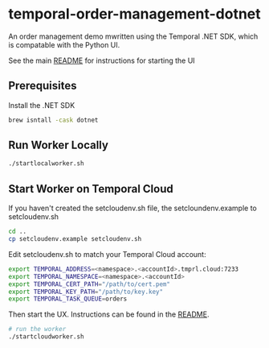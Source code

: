 # temporal-order-management-dotnet

An order management demo  mwritten using the Temporal .NET SDK, which is compatable with the Python UI.

See the main [README](../README.md) for instructions for starting the UI

## Prerequisites
Install the .NET SDK
```bash
brew isntall -cask dotnet
```

## Run Worker Locally
```bash
./startlocalworker.sh
```

## Start Worker on Temporal Cloud

If you haven't created the setcloudenv.sh file, the setcloundenv.example to setcloudenv.sh

```bash
cd ..
cp setcloudenv.example setcloudenv.sh
```
Edit setcloudenv.sh to match your Temporal Cloud account:

```bash
export TEMPORAL_ADDRESS=<namespace>.<accountId>.tmprl.cloud:7233
export TEMPORAL_NAMESPACE=<namespace>.<accountId>
export TEMPORAL_CERT_PATH="/path/to/cert.pem"
export TEMPORAL_KEY_PATH="/path/to/key.key"
export TEMPORAL_TASK_QUEUE=orders
```

Then start the UX. Instructions can be found in the [README](../README.md).

```bash
# run the worker
./startcloudworker.sh
```
